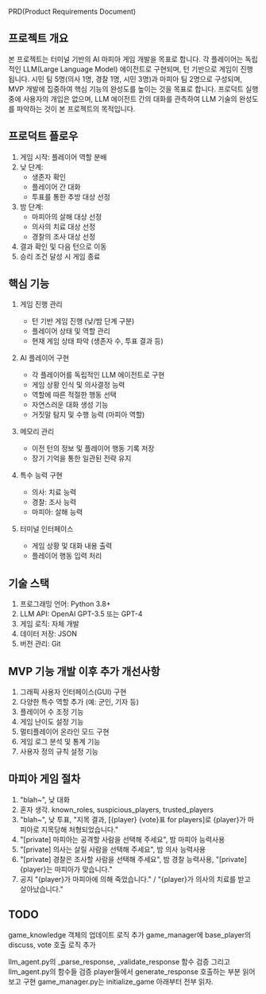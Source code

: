 PRD(Product Requirements Document)

## 프로젝트 개요

본 프로젝트는 터미널 기반의 AI 마피아 게임 개발을 목표로 합니다. 각 플레이어는 독립적인 LLM(Large Language Model) 에이전트로 구현되며, 턴 기반으로 게임이 진행됩니다. 시민 팀 5명(의사 1명, 경찰 1명, 시민 3명)과 마피아 팀 2명으로 구성되며, MVP 개발에 집중하여 핵심 기능의 완성도를 높이는 것을 목표로 합니다. 프로덕트 실행 중에 사용자의 개입은 없으며, LLM 에이전트 간의 대화를 관측하여 LLM 기술의 완성도를 파악하는 것이 본 프로젝트의 목적입니다.

## 프로덕트 플로우

1. 게임 시작: 플레이어 역할 분배
2. 낮 단계:
   - 생존자 확인
   - 플레이어 간 대화
   - 투표를 통한 추방 대상 선정
3. 밤 단계:
   - 마피아의 살해 대상 선정
   - 의사의 치료 대상 선정
   - 경찰의 조사 대상 선정
4. 결과 확인 및 다음 턴으로 이동
5. 승리 조건 달성 시 게임 종료

## 핵심 기능

1. 게임 진행 관리
   - 턴 기반 게임 진행 (낮/밤 단계 구분)
   - 플레이어 상태 및 역할 관리
   - 현재 게임 상태 파악 (생존자 수, 투표 결과 등)

2. AI 플레이어 구현
   - 각 플레이어를 독립적인 LLM 에이전트로 구현
   - 게임 상황 인식 및 의사결정 능력
   - 역할에 따른 적절한 행동 선택
   - 자연스러운 대화 생성 기능
   - 거짓말 탐지 및 수행 능력 (마피아 역할)

3. 메모리 관리
   - 이전 턴의 정보 및 플레이어 행동 기록 저장
   - 장기 기억을 통한 일관된 전략 유지

4. 특수 능력 구현
   - 의사: 치료 능력
   - 경찰: 조사 능력
   - 마피아: 살해 능력

5. 터미널 인터페이스
   - 게임 상황 및 대화 내용 출력
   - 플레이어 행동 입력 처리

## 기술 스택

1. 프로그래밍 언어: Python 3.8+
2. LLM API: OpenAI GPT-3.5 또는 GPT-4
3. 게임 로직: 자체 개발
4. 데이터 저장: JSON
5. 버전 관리: Git

## MVP 기능 개발 이후 추가 개선사항

1. 그래픽 사용자 인터페이스(GUI) 구현
2. 다양한 특수 역할 추가 (예: 군인, 기자 등)
3. 플레이어 수 조정 기능
4. 게임 난이도 설정 기능
5. 멀티플레이어 온라인 모드 구현
6. 게임 로그 분석 및 통계 기능
7. 사용자 정의 규칙 설정 기능


## 마피아 게임 절차

1. "blah~", 낮 대화
2. 혼자 생각. known_roles, suspicious_players, trusted_players
3. "blah~", 낮 투표, "지목 결과, [{player} {vote}표 for players]로 {player}가 마피아로 지목당해 처형되었습니다."
4. "[private] 마피아는 공격할 사람을 선택해 주세요", 밤 마피아 능력사용
5. "[private] 의사는 살릴 사람을 선택해 주세요", 밤 의사 능력사용
6. "[private] 경찰은 조사할 사람을 선택해 주세요", 밤 경찰 능력사용, "[private] {player}는 마피아가 맞습니다."
7. 공지 "{player}가 마피아에 의해 죽었습니다." / "{player}가 의사의 치료를 받고 살아났습니다."


## TODO

game_knowledge 객체의 업데이트 로직 추가
game_manager에 base_player의 discuss, vote 호출 로직 추가

llm_agent.py의 _parse_response, _validate_response 함수 검증
그리고 llm_agent.py의 함수들 검증
player들에서 generate_response 호출하는 부분 읽어보고 구현
game_manager.py는 initialize_game 아래부터 전부 읽자.